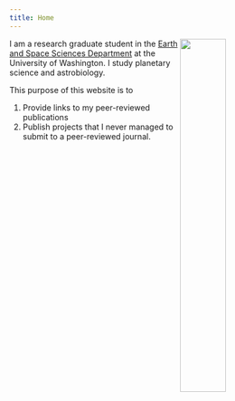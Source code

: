 ```yaml
---
title: Home
---
```

<!-- <img src="{{ 'images/Kbasin.jpg' | absolute_url }}" alt="{{ page.title | default: site.title | default: site.github.repository_name }}" class="project-name" style="margin-left: auto;margin-right: auto;display: block;width:100%;max-width:1200px;" /> -->
<div>
    <img src="{{ 'images/bio_im.jpg' | absolute_url }}" style="float:right;width:40%">
</div>

I am a research graduate student in the [Earth and Space Sciences Department](https://www.ess.washington.edu/) at the University of Washington. I study planetary science and astrobiology.

This purpose of this website is to
1. Provide links to my peer-reviewed publications
2. Publish projects that I never managed to submit to a peer-reviewed journal.
